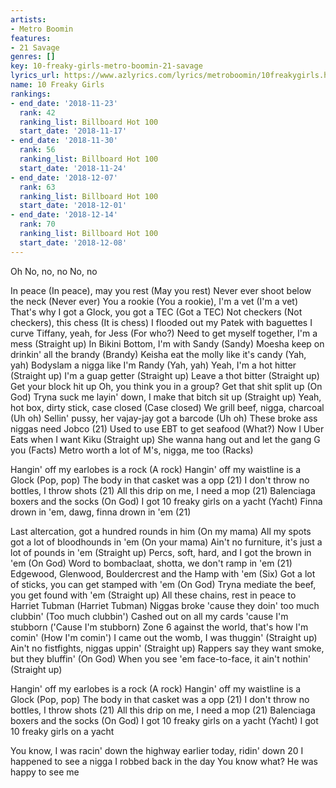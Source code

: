```yaml
---
artists:
- Metro Boomin
features:
- 21 Savage
genres: []
key: 10-freaky-girls-metro-boomin-21-savage
lyrics_url: https://www.azlyrics.com/lyrics/metroboomin/10freakygirls.html
name: 10 Freaky Girls
rankings:
- end_date: '2018-11-23'
  rank: 42
  ranking_list: Billboard Hot 100
  start_date: '2018-11-17'
- end_date: '2018-11-30'
  rank: 56
  ranking_list: Billboard Hot 100
  start_date: '2018-11-24'
- end_date: '2018-12-07'
  rank: 63
  ranking_list: Billboard Hot 100
  start_date: '2018-12-01'
- end_date: '2018-12-14'
  rank: 70
  ranking_list: Billboard Hot 100
  start_date: '2018-12-08'
---
```


Oh
No, no, no
No, no


In peace (In peace), may you rest (May you rest)
Never ever shoot below the neck (Never ever)
You a rookie (You a rookie), I'm a vet (I'm a vet)
That's why I got a Glock, you got a TEC (Got a TEC)
Not checkers (Not checkers), this chess (It is chess)
I flooded out my Patek with baguettes
I curve Tiffany, yeah, for Jess (For who?)
Need to get myself together, I'm a mess (Straight up)
In Bikini Bottom, I'm with Sandy (Sandy)
Moesha keep on drinkin' all the brandy (Brandy)
Keisha eat the molly like it's candy (Yah, yah)
Bodyslam a nigga like I'm Randy (Yah, yah)
Yeah, I'm a hot hitter (Straight up)
I'm a guap getter (Straight up)
Leave a thot bitter (Straight up)
Get your block hit up
Oh, you think you in a group? Get that shit split up (On God)
Tryna suck me layin' down, I make that bitch sit up (Straight up)
Yeah, hot box, dirty stick, case closed (Case closed)
We grill beef, nigga, charcoal (Uh oh)
Sellin' pussy, her vajay-jay got a barcode (Uh oh)
These broke ass niggas need Jobco (21)
Used to use EBT to get seafood (What?)
Now I Uber Eats when I want Kiku (Straight up)
She wanna hang out and let the gang G you (Facts)
Metro worth a lot of M's, nigga, me too (Racks)

Hangin' off my earlobes is a rock (A rock)
Hangin' off my waistline is a Glock (Pop, pop)
The body in that casket was a opp (21)
I don't throw no bottles, I throw shots (21)
All this drip on me, I need a mop (21)
Balenciaga boxers and the socks (On God)
I got 10 freaky girls on a yacht (Yacht)
Finna drown in 'em, dawg, finna drown in 'em (21)

Last altercation, got a hundred rounds in him (On my mama)
All my spots got a lot of bloodhounds in 'em (On your mama)
Ain't no furniture, it's just a lot of pounds in 'em (Straight up)
Percs, soft, hard, and I got the brown in 'em (On God)
Word to bombaclaat, shotta, we don't ramp in 'em (21)
Edgewood, Glenwood, Bouldercrest and the Hamp with 'em (Six)
Got a lot of sticks, you can get stamped with 'em (On God)
Tryna mediate the beef, you get found with 'em (Straight up)
All these chains, rest in peace to Harriet Tubman (Harriet Tubman)
Niggas broke 'cause they doin' too much clubbin' (Too much clubbin')
Cashed out on all my cards 'cause I'm stubborn ('Cause I'm stubborn)
Zone 6 against the world, that's how I'm comin' (How I'm comin')
I came out the womb, I was thuggin' (Straight up)
Ain't no fistfights, niggas uppin' (Straight up)
Rappers say they want smoke, but they bluffin' (On God)
When you see 'em face-to-face, it ain't nothin' (Straight up)

Hangin' off my earlobes is a rock (A rock)
Hangin' off my waistline is a Glock (Pop, pop)
The body in that casket was a opp (21)
I don't throw no bottles, I throw shots (21)
All this drip on me, I need a mop (21)
Balenciaga boxers and the socks (On God)
I got 10 freaky girls on a yacht (Yacht)
I got 10 freaky girls on a yacht

You know, I was racin' down the highway earlier today, ridin' down 20
I happened to see a nigga I robbed back in the day
You know what? He was happy to see me



